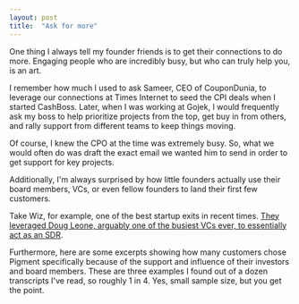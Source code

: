 ```yaml
---
layout: post
title:  "Ask for more"
---
```


One thing I always tell my founder friends is to get their connections to do more. Engaging people who are incredibly busy, but who can truly help you, is an art.

I remember how much I used to ask Sameer, CEO of CouponDunia, to leverage our connections at Times Internet to seed the CPI deals when I started CashBoss. Later, when I was working at Gojek, I would frequently ask my boss to help prioritize projects from the top, get buy in from others, and rally support from different teams to keep things moving.

Of course, I knew the CPO at the time was extremely busy. So, what we would often do was draft the exact email we wanted him to send in order to get support for key projects.

Additionally, I'm always surprised by how little founders actually use their board members, VCs, or even fellow founders to land their first few customers.

Take Wiz, for example, one of the best startup exits in recent times. [They leveraged Doug Leone, arguably one of the busiest VCs ever, to essentially act as an SDR](https://www.sequoiacap.com/article/wiz-spotlight-with-a-little-help-from-their-friends/).

Furthermore, here are some excerpts showing how many customers chose Pigment specifically because of the support and influence of their investors and board members. These are three examples I found out of a dozen transcripts I've read, so roughly 1 in 4. Yes, small sample size, but you get the point.
